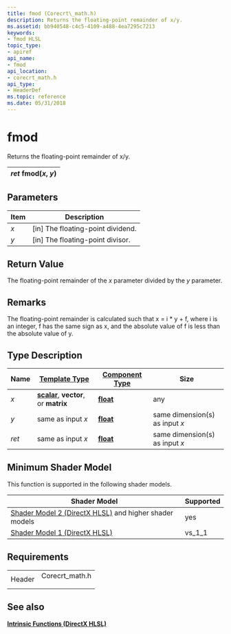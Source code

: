 ```yaml
---
title: fmod (Corecrt\_math.h)
description: Returns the floating-point remainder of x/y.
ms.assetid: bb940548-c4c5-4109-a488-4ea7295c7213
keywords:
- fmod HLSL
topic_type:
- apiref
api_name:
- fmod
api_location:
- corecrt_math.h
api_type:
- HeaderDef
ms.topic: reference
ms.date: 05/31/2018
---
```


# fmod

Returns the floating-point remainder of x/y.



| *ret* fmod(*x*, *y*) |
|----------------------|



 

## Parameters



| Item                                                   | Description                                    |
|--------------------------------------------------------|------------------------------------------------|
| <span id="x"></span><span id="X"></span>*x*<br/> | \[in\] The floating-point dividend.<br/> |
| <span id="y"></span><span id="Y"></span>*y*<br/> | \[in\] The floating-point divisor.<br/>  |



 

## Return Value

The floating-point remainder of the *x* parameter divided by the *y* parameter.

## Remarks

The floating-point remainder is calculated such that x = i \* y + f, where i is an integer, f has the same sign as x, and the absolute value of f is less than the absolute value of y.

## Type Description



| Name  | [**Template Type**](dx-graphics-hlsl-intrinsic-functions.md)                                                  | [**Component Type**](dx-graphics-hlsl-intrinsic-functions.md) | Size                           |
|-------|----------------------------------------------------------------------------------------------------------------|----------------------------------------------------------------|--------------------------------|
| *x*   | [**scalar**](dx-graphics-hlsl-intrinsic-functions.md), **vector**, or **matrix** | [**float**](/windows/desktop/WinProg/windows-data-types)                        | any                            |
| *y*   | same as input *x*                                                                                              | [**float**](/windows/desktop/WinProg/windows-data-types)                        | same dimension(s) as input *x* |
| *ret* | same as input *x*                                                                                              | [**float**](/windows/desktop/WinProg/windows-data-types)                        | same dimension(s) as input *x* |



 

## Minimum Shader Model

This function is supported in the following shader models.



| Shader Model                                                                       | Supported |
|------------------------------------------------------------------------------------|-----------|
| [Shader Model 2 (DirectX HLSL)](dx-graphics-hlsl-sm2.md) and higher shader models | yes       |
| [Shader Model 1 (DirectX HLSL)](dx-graphics-hlsl-sm1.md)                          | vs\_1\_1  |



 

## Requirements



|                   |                                                                                            |
|-------------------|--------------------------------------------------------------------------------------------|
| Header<br/> | <dl> <dt>Corecrt\_math.h</dt> </dl> |



## See also

<dl> <dt>

[**Intrinsic Functions (DirectX HLSL)**](dx-graphics-hlsl-intrinsic-functions.md)
</dt> </dl>

 

